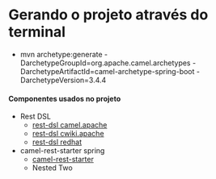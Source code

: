 # Gerando o projeto através do terminal

* mvn archetype:generate -DarchetypeGroupId=org.apache.camel.archetypes -DarchetypeArtifactId=camel-archetype-spring-boot -DarchetypeVersion=3.4.4

#### Componentes usados no projeto

+ Rest DSL
    - [rest-dsl camel.apache](https://camel.apache.org/manual/latest/rest-dsl.html "With a Title")
    - [rest-dsl cwiki.apache](https://cwiki.apache.org/confluence/display/CAMEL/Rest+DSL "With a Title")
    - [rest-dsl redhat](https://access.redhat.com/documentation/en-us/red_hat_jboss_fuse/6.2/html/apache_camel_development_guide/restservices-restdsl)
+ camel-rest-starter spring
    - [camel-rest-starter](https://camel.apache.org/camel-spring-boot/3.7.x/rest-starter.html)
    - Nested Two
